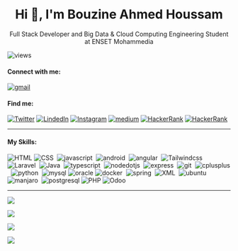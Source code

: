 <h1 align="center">Hi 👋, I'm Bouzine Ahmed Houssam</h1>

<p align="center">Full Stack Developer and Big Data & Cloud Computing Engineering Student at ENSET Mohammedia</p>

![views](https://komarev.com/ghpvc/?username=ahmedhoussambouzine&label=Profile%20views&color=0e75b6&style=flat)

#### Connect with me:

[![gmail](https://img.shields.io/badge/gmail-05122A?style=flat&logo=gmail)](mailto:ahmedhoussam.bouzine.01@gmail.com)&nbsp;

#### Find me:

[![Twitter](https://img.shields.io/badge/X(Twitter)-05122A?style=flat&logo=X)](https://twitter.com/bah058)&nbsp;[![LindedIn](https://img.shields.io/badge/LinkedIn-05122A?style=flat&logo=linkedin&logoColor=blue)](https://www.linkedin.com/in/ahmed-houssam-bouzine)&nbsp;[![Instagram](https://img.shields.io/badge/Instagram-05122A?style=flat&logo=instagram)](https://instagram.com/ahmed.houssam.bouzine)&nbsp;[![medium](https://img.shields.io/badge/Medium-05122A?style=flat&logo=medium)](https://medium.com/@ahmedhoussam.bouzine.01)&nbsp;[![HackerRank](https://img.shields.io/badge/HackerRank-05122A?style=flat&logo=hackerrank)](https://www.hackerrank.com/@bouzine_bouzine1)&nbsp;[![HackerRank](https://img.shields.io/badge/LeetCode-05122A?style=flat&logo=leetcode)]()

---
#### My Skills:

![HTML](https://img.shields.io/badge/HTML-05122A?style=flat&logo=html5&logoColor=brown)&nbsp;![CSS](https://img.shields.io/badge/CSS-05122A?style=flat&logo=css3&logoColor=blue)&nbsp; ![javascript](https://img.shields.io/badge/Javascript-05122A?style=flat&logo=javascript&logoColor=yellow)&nbsp; ![android](https://img.shields.io/badge/Android-05122A?style=flat&logo=android&logoColor=green)&nbsp; ![angular](https://img.shields.io/badge/Angular-121212?style=flat&logo=angular&logoColor=red)&nbsp; ![Tailwindcss](https://img.shields.io/badge/Tailwindcss-121212?style=flat&logo=tailwindcss&logoColor=blue)&nbsp; ![Laravel](https://img.shields.io/badge/Laravel-05122A?style=flat&logo=laravel&logoColor=brown)&nbsp; ![Java](https://img.shields.io/badge/Java-05122A?style=flat&logoColor=brown)&nbsp; ![typescript](https://img.shields.io/badge/Typescript-05122A?style=flat&logo=typescript&logoColor=blue)&nbsp; ![nodedotjs](https://img.shields.io/badge/Nodejs-05122A?style=flat&logo=nodedotjs&logoColor=green)&nbsp; ![express](https://img.shields.io/badge/Express.Js-05122A?style=flat&logo=express&logoColor=#000000)&nbsp; ![git](https://img.shields.io/badge/Git-05122A?style=flat&logo=git&logoColor=#F05032)&nbsp; ![cplusplus](https://img.shields.io/badge/C++-05122A?style=flat&logo=cplusplus&logoColor=blue)&nbsp; ![python](https://img.shields.io/badge/Python-05122A?style=flat&logo=Python&logoColor=yellow)&nbsp; ![mysql](https://img.shields.io/badge/MySQL-05122A?style=flat&logo=mysql&logoColor=blue)&nbsp;![oracle](https://img.shields.io/badge/Oracle-05122A?style=flat&logo=oracle&logoColor=red)&nbsp;![docker](https://img.shields.io/badge/Docker-05122A?style=flat&logo=docker&logoColor=blue)&nbsp; ![spring](https://img.shields.io/badge/Spring-05122A?style=flat&logo=spring&logoColor=green)&nbsp; ![XML](https://img.shields.io/badge/XML-05122A?style=flat)&nbsp; ![ubuntu](https://img.shields.io/badge/Ubuntu-05122A?style=flat&logo=ubuntu)&nbsp; ![manjaro](https://img.shields.io/badge/Manjaro-05122A?style=flat&logo=manjaro)&nbsp; ![postgresql](https://img.shields.io/badge/Postgresql-05122A?style=flat&logo=postgresql)&nbsp;![PHP](https://img.shields.io/badge/PHP-05122A?style=flat&logo=php)&nbsp;![Odoo](https://img.shields.io/badge/Odoo-05122A?style=flat&logo=odoo)&nbsp;

---

![](https://github-readme-stats.vercel.app/api/top-langs?username=ahmedhoussambouzine&show_icons=true&locale=en&layout=compact)

![](https://github-readme-stats.vercel.app/api?username=ahmedhoussambouzine&show_icons=true&locale=en)

![](https://github-readme-streak-stats.herokuapp.com/?user=ahmedhoussambouzine&)

![](https://github-readme-activity-graph.vercel.app/graph?username=AhmedHoussamBouzine&theme=github)
